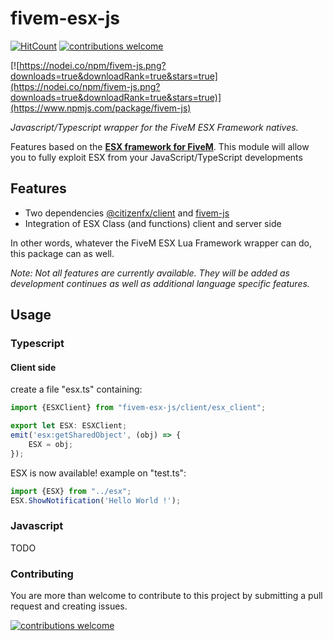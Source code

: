 # fivem-esx-js

[![HitCount](http://hits.dwyl.io/GiroudMathias/fivem-esx-js.svg)](http://hits.dwyl.io/GiroudMathias/fivem-esx-js)
[![contributions welcome](https://img.shields.io/badge/contributions-welcome-brightgreen.svg?style=flat)](https://github.com/GiroudMathias/fivem-esx-js/issues)

[![https://nodei.co/npm/fivem-js.png?downloads=true&downloadRank=true&stars=true](https://nodei.co/npm/fivem-js.png?downloads=true&downloadRank=true&stars=true)](https://www.npmjs.com/package/fivem-js)

_Javascript/Typescript wrapper for the FiveM ESX Framework natives._

Features based on the [**ESX framework for FiveM**](https://esx-org.github.io/). This module will allow you to fully exploit ESX from your JavaScript/TypeScript developments
## Features

- Two dependencies [@citizenfx/client](https://www.npmjs.com/package/@citizenfx/client) and [fivem-js](https://www.npmjs.com/package/fivem-js)
- Integration of ESX Class (and functions) client and server side

In other words, whatever the FiveM ESX Lua Framework wrapper can do, this package can as well.

_Note: Not all features are currently available. They will be added as development continues as well as additional language specific features._

## Usage

### Typescript
#### Client side
create a file "esx.ts" containing:
```typescript
import {ESXClient} from "fivem-esx-js/client/esx_client";

export let ESX: ESXClient;
emit('esx:getSharedObject', (obj) => {
    ESX = obj;
});
```
ESX is now available! example on "test.ts":
```typescript
import {ESX} from "../esx";
ESX.ShowNotification('Hello World !');
```

### Javascript
TODO

### Contributing

You are more than welcome to contribute to this project by submitting a pull request and creating issues.

[![contributions welcome](https://img.shields.io/badge/contributions-welcome-brightgreen.svg?style=flat)](https://github.com/GiroudMathias/fivem-esx-js/issues)
